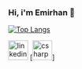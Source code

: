 ### Hi, i'm Emirhan 👋 
[![Top Langs](https://github-readme-stats.vercel.app/api/top-langs/?username=emirhanaltuntas&layout=compact)](https://github.com/emirhanaltuntas/github-readme-stats)  

[<img src='https://cdn.jsdelivr.net/npm/simple-icons@3.0.1/icons/linkedin.svg' alt='linkedin' height='40'>](https://www.linkedin.com/in/emirhan-altuntas%C5%9F-428868221/)
[<img style="color-blue" src='https://cdn.jsdelivr.net/npm/simple-icons@3.0.1/icons/csharp.svg' alt='csharp' height='40'>]
